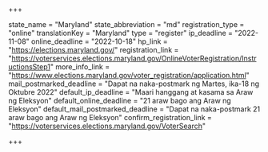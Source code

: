 +++

state_name = "Maryland"
state_abbreviation = "md"
registration_type = "online"
translationKey = "Maryland"
type = "register"
ip_deadline = "2022-11-08"
online_deadline = "2022-10-18"
hp_link = "https://elections.maryland.gov/"
registration_link = "https://voterservices.elections.maryland.gov/OnlineVoterRegistration/InstructionsStep1"
more_info_link = "https://www.elections.maryland.gov/voter_registration/application.html"
mail_postmarked_deadline = "Dapat na naka-postmark ng Martes, ika-18 ng Oktubre 2022"
default_ip_deadline = "Maari hanggang at kasama sa  Araw ng Eleksyon"
default_online_deadline = "21 araw bago ang Araw ng Eleksyon"
default_mail_postmarked_deadline = "Dapat na naka-postmark  21 araw bago ang Araw ng Eleksyon"
confirm_registration_link = "https://voterservices.elections.maryland.gov/VoterSearch"

+++